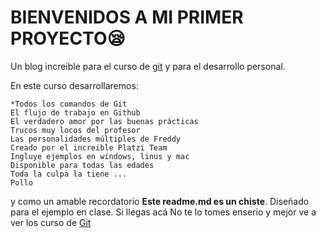 # **BIENVENIDOS A MI PRIMER PROYECTO**😪
Un blog increible para el curso de [git](https://platzi.com/home/clases/1557-git-github/19977-readmemd-es-una-excelente-practica/ "git") y para el desarrollo personal.

En este curso desarrollaremos:

	*Todos los comandos de Git
	El flujo de trabajo en Github
	El verdadero amor por las buenas prácticas
	Trucos muy locos del profesor
	Las personalidades múltiples de Freddy
	Creado por el increible Platzi Team
	Ingluye ejemplos en windows, linus y mac 
	Disponible para todas las edades 
    Toda la culpa la tiene ...
	Pollo
y como un amable recordatorio **Este readme.md es un chiste**.
 Diseñado para el ejemplo en clase. Si llegas acá No te lo tomes enserio y mejor ve a ver los curso de [Git](https://platzi.com/cursos/git-github/ "Git")